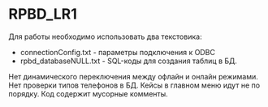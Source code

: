# RPBD_LR1

Для работы необходимо использовать два текстовика:

- connectionConfig.txt - параметры подключения к ODBC
- rpbd_databaseNULL.txt - SQL-коды для создания таблиц в БД.

Нет динамического переключения между офлайн и онлайн режимами.
Нет проверки типов телефонов в БД.
Кейсы в главном меню идут не по порядку.
Код содержит мусорные комменты.
